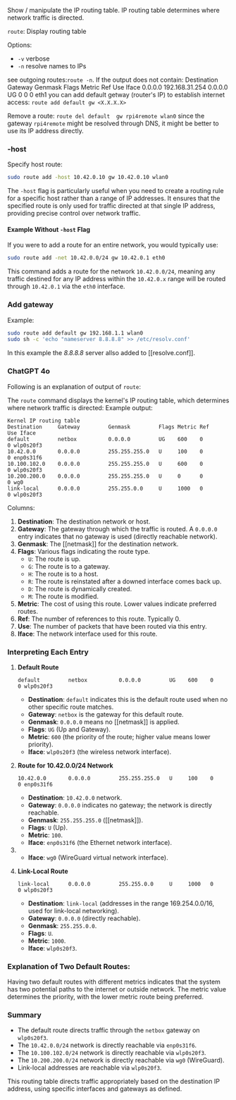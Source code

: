 Show / manipulate the IP routing table. IP routing table determines where network traffic is directed.

`route`: Display routing table 

Options:
- `-v` verbose
- `-n` resolve names to IPs

see outgoing routes:`route -n`. If the output does not contain: 
	Destination     Gateway         Genmask         Flags Metric Ref    Use Iface
	0.0.0.0         192.168.31.254  0.0.0.0         UG    0      0        0 eth1
you can add default getway (router's IP) to establish internet access:
	`route add default gw <X.X.X.X>`

Remove a route: `route del default  gw rpi4remote wlan0`
	since the gateway `rpi4remote` might be resolved through DNS, it might be better to use its IP address directly.

### -host
Specify host route:
```sh
sudo route add -host 10.42.0.10 gw 10.42.0.10 wlan0
```
The `-host` flag is particularly useful when you need to create a routing rule for a specific host rather than a range of IP addresses. It ensures that the specified route is only used for traffic directed at that single IP address, providing precise control over network traffic.

#### Example Without `-host` Flag
If you were to add a route for an entire network, you would typically use:
```sh
sudo route add -net 10.42.0.0/24 gw 10.42.0.1 eth0
```
This command adds a route for the network `10.42.0.0/24`, meaning any traffic destined for any IP address within the `10.42.0.x` range will be routed through `10.42.0.1` via the `eth0` interface.

### Add gateway
Example:
```sh
sudo route add default gw 192.168.1.1 wlan0
sudo sh -c 'echo "nameserver 8.8.8.8" >> /etc/resolv.conf'
```
In this example the *8.8.8.8* server allso added to [[resolve.conf]].

### ChatGPT 4o
Following is an explanation of output of `route`:

The `route` command displays the kernel's IP routing table, which determines where network traffic is directed:
Example output:
```
Kernel IP routing table
Destination     Gateway         Genmask         Flags Metric Ref    Use Iface
default         netbox          0.0.0.0         UG    600    0        0 wlp0s20f3
10.42.0.0       0.0.0.0         255.255.255.0   U     100    0        0 enp0s31f6
10.100.102.0    0.0.0.0         255.255.255.0   U     600    0        0 wlp0s20f3
10.200.200.0    0.0.0.0         255.255.255.0   U     0      0        0 wg0
link-local      0.0.0.0         255.255.0.0     U     1000   0        0 wlp0s20f3
```

Columns:
1. **Destination**: The destination network or host.
2. **Gateway**: The gateway through which the traffic is routed. A `0.0.0.0` entry indicates that no gateway is used (directly reachable network).
3. **Genmask**: The [[netmask]] for the destination network.
4. **Flags**: Various flags indicating the route type.
   - `U`: The route is up.
   - `G`: The route is to a gateway.
   - `H`: The route is to a host.
   - `R`: The route is reinstated after a downed interface comes back up.
   - `D`: The route is dynamically created.
   - `M`: The route is modified.
5. **Metric**: The cost of using this route. Lower values indicate preferred routes.
6. **Ref**: The number of references to this route. Typically 0.
7. **Use**: The number of packets that have been routed via this entry.
8. **Iface**: The network interface used for this route.

### Interpreting Each Entry

1. **Default Route**
   ```
   default         netbox          0.0.0.0         UG    600    0        0 wlp0s20f3
   ```
   - **Destination**: `default` indicates this is the default route used when no other specific route matches.
   - **Gateway**: `netbox` is the gateway for this default route.
   - **Genmask**: `0.0.0.0` means no [[netmask]] is applied.
   - **Flags**: `UG` (Up and Gateway).
   - **Metric**: `600` (the priority of the route; higher value means lower priority).
   - **Iface**: `wlp0s20f3` (the wireless network interface).

2. **Route for 10.42.0.0/24 Network**
   ```
   10.42.0.0       0.0.0.0         255.255.255.0   U     100    0        0 enp0s31f6
   ```
   - **Destination**: `10.42.0.0` network.
   - **Gateway**: `0.0.0.0` indicates no gateway; the network is directly reachable.
   - **Genmask**: `255.255.255.0` ([[netmask]]).
   - **Flags**: `U` (Up).
   - **Metric**: `100`.
   - **Iface**: `enp0s31f6` (the Ethernet network interface).
   
4. 
   - **Iface**: `wg0` (WireGuard virtual network interface).

5. **Link-Local Route**
   ```
   link-local      0.0.0.0         255.255.0.0     U     1000   0        0 wlp0s20f3
   ```
   - **Destination**: `link-local` (addresses in the range 169.254.0.0/16, used for link-local networking).
   - **Gateway**: `0.0.0.0` (directly reachable).
   - **Genmask**: `255.255.0.0`.
   - **Flags**: `U`.
   - **Metric**: `1000`.
   - **Iface**: `wlp0s20f3`.

### Explanation of Two Default Routes:
Having two default routes with different metrics indicates that the system has two potential paths to the internet or outside network. The metric value determines the priority, with the lower metric route being preferred.
### Summary

- The default route directs traffic through the `netbox` gateway on `wlp0s20f3`.
- The `10.42.0.0/24` network is directly reachable via `enp0s31f6`.
- The `10.100.102.0/24` network is directly reachable via `wlp0s20f3`.
- The `10.200.200.0/24` network is directly reachable via `wg0` (WireGuard).
- Link-local addresses are reachable via `wlp0s20f3`.

This routing table directs traffic appropriately based on the destination IP address, using specific interfaces and gateways as defined.